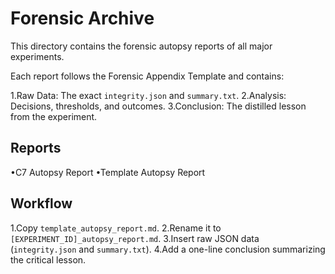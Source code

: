 # Forensic Archive
This directory contains the forensic autopsy reports of all major experiments.

Each report follows the Forensic Appendix Template and contains:

1.Raw Data: The exact `integrity.json` and `summary.txt`.
2.Analysis: Decisions, thresholds, and outcomes.
3.Conclusion: The distilled lesson from the experiment.

## Reports
•C7 Autopsy Report
•Template Autopsy Report

## Workflow
1.Copy `template_autopsy_report.md`.
2.Rename it to `[EXPERIMENT_ID]_autopsy_report.md`.
3.Insert raw JSON data (`integrity.json` and `summary.txt`).
4.Add a one-line conclusion summarizing the critical lesson.
